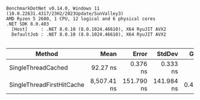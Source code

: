 ```

BenchmarkDotNet v0.14.0, Windows 11 (10.0.22631.4317/23H2/2023Update/SunValley3)
AMD Ryzen 5 2600, 1 CPU, 12 logical and 6 physical cores
.NET SDK 8.0.403
  [Host]     : .NET 8.0.10 (8.0.1024.46610), X64 RyuJIT AVX2
  DefaultJob : .NET 8.0.10 (8.0.1024.46610), X64 RyuJIT AVX2


```
| Method                    | Mean        | Error      | StdDev     | Gen0   | Allocated |
|-------------------------- |------------:|-----------:|-----------:|-------:|----------:|
| SingleThreadCached        |    92.27 ns |   0.376 ns |   0.333 ns |      - |         - |
| SingleThreadFirstHitCache | 8,507.41 ns | 151.790 ns | 141.984 ns | 0.4578 |    1976 B |
